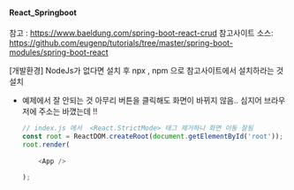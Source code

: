 #### React_Springboot
참고 : https://www.baeldung.com/spring-boot-react-crud
참고사이트 소스: https://github.com/eugenp/tutorials/tree/master/spring-boot-modules/spring-boot-react

[개발환경]
NodeJs가 없다면 설치 후 npx , npm 으로 참고사이트에서 설치하라는 것 설치


- 예제에서 잘 안되는 것
  아무리 버튼을 클릭해도 화면이 바뀌지 않음.. 심지어 브라우저에 주소는 바꼈는데 !!
  ```js
  // index.js 에서  <React.StrictMode> 태그 제거하니 화면 이동 잘됨
  const root = ReactDOM.createRoot(document.getElementById('root'));
  root.render(
     
      <App />
  
  );
  ```
  
